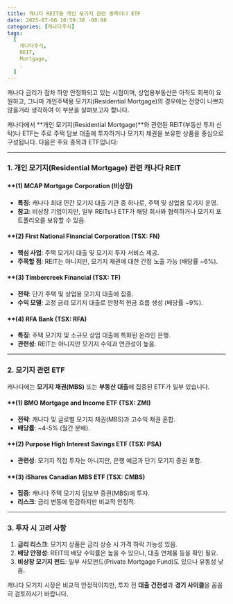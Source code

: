 ```yaml
---
title: 캐나다 REIT중 개인 모기지 관련 종목이나 ETF
date: 2025-07-06 10:59:38 -08:00
categories: [캐나다주식]
tags:
  [
    캐나다주식,
    REIT,
    Mortgage,
    .
  ]
---
```


캐나다 금리가 점차 하양 안정화되고 있는 시점이며, 상업용부동산은 아직도 회복이 요원하고, 그나마 개인주택용 모기지(Residential Mortgage)의 경우에는 전망이 나쁘지 않을거라 생각하여 이 부분을 살펴보고자 합니다.

캐나다에서 **개인 모기지(Residential Mortgage)**와 관련된 REIT(부동산 투자 신탁)나 ETF는 주로 주택 담보 대출에 투자하거나 모기지 채권을 보유한 상품을 중심으로 구성됩니다. 다음은 주요 종목과 ETF입니다:

---

### **1. 개인 모기지(Residential Mortgage) 관련 캐나다 REIT**
#### **(1) **MCAP Mortgage Corporation (비상장)**
   - **특징**: 캐나다 최대 민간 모기지 대출 기관 중 하나로, 주택 및 상업용 모기지 운영.
   - **참고**: 비상장 기업이지만, 일부 REITs나 ETF가 해당 회사와 협력하거나 모기지 포트폴리오를 보유할 수 있음.

#### **(2) **First National Financial Corporation (TSX: FN)**
   - **핵심 사업**: 주택 모기지 대출 및 모기지 투자 서비스 제공.
   - **주목할 점**: REIT는 아니지만, 모기지 채권에 대한 간접 노출 가능 (배당률 ~6%).

#### **(3) **Timbercreek Financial (TSX: TF)**
   - **전략**: 단기 주택 및 상업용 모기지 대출에 집중.
   - **수익 모델**: 고정 금리 모기지 대출로 안정적 현금 흐름 생성 (배당률 ~9%).

#### **(4) **RFA Bank (TSX: RFA)**
   - **특징**: 주택 모기지 및 소규모 상업 대출에 특화된 온라인 은행.
   - **관련성**: REIT는 아니지만 모기지 수익과 연관성이 높음.

---

### **2. 모기지 관련 ETF**
캐나다에는 **모기지 채권(MBS)** 또는 **부동산 대출**에 집중된 ETF가 일부 있습니다.

#### **(1) **BMO Mortgage and Income ETF (TSX: ZMI)**
   - **전략**: 캐나다 및 글로벌 모기지 채권(MBS)과 고수익 채권 혼합.
   - **배당률**: ~4-5% (월간 분배).

#### **(2) **Purpose High Interest Savings ETF (TSX: PSA)**
   - **관련성**: 모기지 직접 투자는 아니지만, 은행 예금과 단기 모기지 증권 포함.

#### **(3) **iShares Canadian MBS ETF (TSX: CMBS)**
   - **집중**: 캐나다 주택 모기지 담보부 증권(MBS)에 투자.
   - **리스크**: 금리 변동에 민감하지만 비교적 안정적.

---

### **3. 투자 시 고려 사항**
1. **금리 리스크**: 모기지 상품은 금리 상승 시 가격 하락 가능성 있음.
2. **배당 안정성**: REIT의 배당 수익률은 높을 수 있으나, 대출 연체율 등을 확인 필요.
3. **비상장 모기지 펀드**: 일부 사모펀드(Private Mortgage Fund)도 있으나 유동성 낮음.


캐나다 모기지 시장은 비교적 안정적이지만, 투자 전 **대출 건전성**과 **경기 사이클**을 꼼꼼히 검토하시기 바랍니다.
